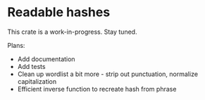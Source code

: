 # Readable hashes

This crate is a work-in-progress. Stay tuned.

Plans:
- Add documentation
- Add tests
- Clean up wordlist a bit more - strip out punctuation, normalize capitalization
- Efficient inverse function to recreate hash from phrase
